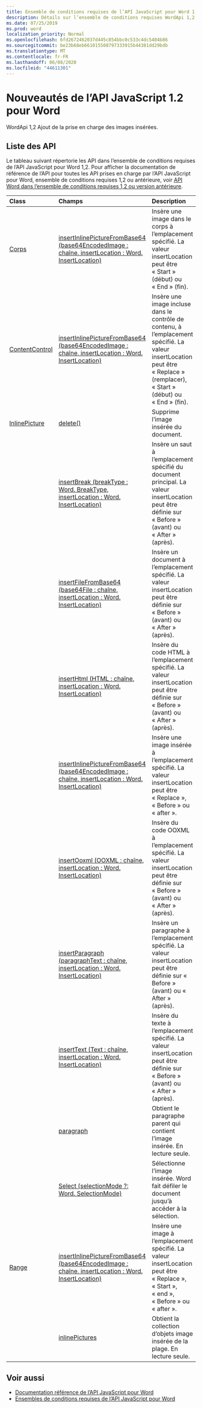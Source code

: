 ```yaml
---
title: Ensemble de conditions requises de l’API JavaScript pour Word 1,2
description: Détails sur l’ensemble de conditions requises WordApi 1,2
ms.date: 07/25/2019
ms.prod: word
localization_priority: Normal
ms.openlocfilehash: 6fd2672462037d445c854bbc0c533c4dc5404b86
ms.sourcegitcommit: be23b68eb661015508797333915b44381dd29bdb
ms.translationtype: MT
ms.contentlocale: fr-FR
ms.lasthandoff: 06/08/2020
ms.locfileid: "44611301"
---
```

# <a name="whats-new-in-word-javascript-api-12"></a>Nouveautés de l’API JavaScript 1.2 pour Word

WordApi 1,2 Ajout de la prise en charge des images insérées.

## <a name="api-list"></a>Liste des API

Le tableau suivant répertorie les API dans l’ensemble de conditions requises de l’API JavaScript pour Word 1,2. Pour afficher la documentation de référence de l’API pour toutes les API prises en charge par l’API JavaScript pour Word, ensemble de conditions requises 1,2 ou antérieure, voir [API Word dans l’ensemble de conditions requises 1,2 ou version antérieure](/javascript/api/word?view=word-js-1.2).

| Class | Champs | Description |
|:---|:---|:---|
|[Corps](/javascript/api/word/word.body)|[insertInlinePictureFromBase64 (base64EncodedImage : chaîne, insertLocation : Word. InsertLocation)](/javascript/api/word/word.body#insertinlinepicturefrombase64-base64encodedimage--insertlocation-)|Insère une image dans le corps à l’emplacement spécifié. La valeur insertLocation peut être « Start » (début) ou « End » (fin).|
|[ContentControl](/javascript/api/word/word.contentcontrol)|[insertInlinePictureFromBase64 (base64EncodedImage : chaîne, insertLocation : Word. InsertLocation)](/javascript/api/word/word.contentcontrol#insertinlinepicturefrombase64-base64encodedimage--insertlocation-)|Insère une image incluse dans le contrôle de contenu, à l’emplacement spécifié. La valeur insertLocation peut être « Replace » (remplacer), « Start » (début) ou « End » (fin).|
|[InlinePicture](/javascript/api/word/word.inlinepicture)|[delete()](/javascript/api/word/word.inlinepicture#delete--)|Supprime l’image insérée du document.|
||[insertBreak (breakType : Word. BreakType, insertLocation : Word. InsertLocation)](/javascript/api/word/word.inlinepicture#insertbreak-breaktype--insertlocation-)|Insère un saut à l’emplacement spécifié du document principal. La valeur insertLocation peut être définie sur « Before » (avant) ou « After » (après).|
||[insertFileFromBase64 (base64File : chaîne, insertLocation : Word. InsertLocation)](/javascript/api/word/word.inlinepicture#insertfilefrombase64-base64file--insertlocation-)|Insère un document à l’emplacement spécifié. La valeur insertLocation peut être définie sur « Before » (avant) ou « After » (après).|
||[insertHtml (HTML : chaîne, insertLocation : Word. InsertLocation)](/javascript/api/word/word.inlinepicture#inserthtml-html--insertlocation-)|Insère du code HTML à l’emplacement spécifié. La valeur insertLocation peut être définie sur « Before » (avant) ou « After » (après).|
||[insertInlinePictureFromBase64 (base64EncodedImage : chaîne, insertLocation : Word. InsertLocation)](/javascript/api/word/word.inlinepicture#insertinlinepicturefrombase64-base64encodedimage--insertlocation-)|Insère une image insérée à l’emplacement spécifié. La valeur insertLocation peut être « Replace », « Before » ou « after ».|
||[insertOoxml (OOXML : chaîne, insertLocation : Word. InsertLocation)](/javascript/api/word/word.inlinepicture#insertooxml-ooxml--insertlocation-)|Insère du code OOXML à l’emplacement spécifié.  La valeur insertLocation peut être définie sur « Before » (avant) ou « After » (après).|
||[insertParagraph (paragraphText : chaîne, insertLocation : Word. InsertLocation)](/javascript/api/word/word.inlinepicture#insertparagraph-paragraphtext--insertlocation-)|Insère un paragraphe à l’emplacement spécifié. La valeur insertLocation peut être définie sur « Before » (avant) ou « After » (après).|
||[insertText (Text : chaîne, insertLocation : Word. InsertLocation)](/javascript/api/word/word.inlinepicture#inserttext-text--insertlocation-)|Insère du texte à l’emplacement spécifié. La valeur insertLocation peut être définie sur « Before » (avant) ou « After » (après).|
||[paragraph](/javascript/api/word/word.inlinepicture#paragraph)|Obtient le paragraphe parent qui contient l’image insérée. En lecture seule.|
||[Select (selectionMode ?: Word. SelectionMode)](/javascript/api/word/word.inlinepicture#select-selectionmode-)|Sélectionne l’image insérée. Word fait défiler le document jusqu’à accéder à la sélection.|
|[Range](/javascript/api/word/word.range)|[insertInlinePictureFromBase64 (base64EncodedImage : chaîne, insertLocation : Word. InsertLocation)](/javascript/api/word/word.range#insertinlinepicturefrombase64-base64encodedimage--insertlocation-)|Insère une image à l’emplacement spécifié. La valeur insertLocation peut être « Replace », « Start », « end », « Before » ou « after ».|
||[inlinePictures](/javascript/api/word/word.range#inlinepictures)|Obtient la collection d’objets image insérée de la plage. En lecture seule.|

## <a name="see-also"></a>Voir aussi

- [Documentation référence de l’API JavaScript pour Word](/javascript/api/word)
- [Ensembles de conditions requises de l’API JavaScript pour Word](word-api-requirement-sets.md)
